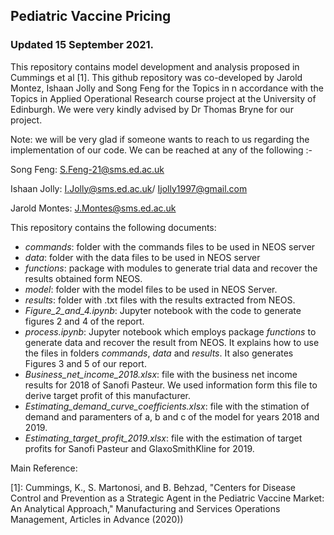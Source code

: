 ## Pediatric Vaccine Pricing

### Updated 15 September 2021. 

This repository contains model development and analysis proposed in Cummings et al [1]. This github repository was co-developed by Jarold Montez, Ishaan Jolly and Song Feng for the Topics in n accordance with the Topics in Applied Operational Research course project at the University of Edinburgh. We were very kindly advised by Dr Thomas Bryne for our project. 


Note: we will be very glad if someone wants to reach to us regarding the implementation of our code. We can be reached at any of the following :- 

Song Feng: S.Feng-21@sms.ed.ac.uk 

Ishaan Jolly: I.Jolly@sms.ed.ac.uk/ Ijolly1997@gmail.com

Jarold Montes: J.Montes@sms.ed.ac.uk


This repository contains the following documents:

* *commands*: folder with the commands files to be used in NEOS server
* *data*: folder with the data files to be used in NEOS server
* *functions*: package with modules to generate trial data and recover the results obtained form NEOS.
* *model*: folder with the model files to be used in NEOS Server.
* *results*: folder with .txt files with the results extracted from NEOS.
* *Figure_2_and_4.ipynb*: Jupyter notebook with the code to generate figures 2 and 4 of the report.
* *process.ipynb*:  Jupyter notebook which employs package *functions* to generate data and recover the result from NEOS. It explains how to use the files in folders *commands*, *data* and *results*. It also generates Figures 3 and 5 of our report.
* *Business_net_income_2018.xlsx*: file with the business net income results for 2018 of Sanofi Pasteur. We used information form this file to derive target profit of this manufacturer.
* *Estimating_demand_curve_coefficients.xlsx*: file with the stimation of demand and paramenters of a, b and c of the model for years 2018 and 2019.
* *Estimating_target_profit_2019.xlsx*: file with the estimation of target profits for Sanofi Pasteur and GlaxoSmithKline for 2019.

Main Reference:

[1]: Cummings, K., S. Martonosi, and B. Behzad, "Centers for Disease Control and Prevention as a Strategic Agent in the Pediatric Vaccine Market: An Analytical Approach," Manufacturing and Services Operations Management, Articles in Advance (2020))

